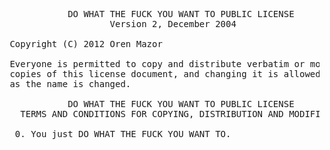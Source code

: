 <pre>
            DO WHAT THE FUCK YOU WANT TO PUBLIC LICENSE
                    Version 2, December 2004

 Copyright (C) 2012 Oren Mazor <oren.mazor@gmail.com>

 Everyone is permitted to copy and distribute verbatim or modified
 copies of this license document, and changing it is allowed as long
 as the name is changed.

            DO WHAT THE FUCK YOU WANT TO PUBLIC LICENSE
   TERMS AND CONDITIONS FOR COPYING, DISTRIBUTION AND MODIFICATION

  0. You just DO WHAT THE FUCK YOU WANT TO.
</pre>